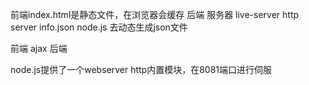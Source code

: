前端index.html是静态文件，在浏览器会缓存
后端 服务器 live-server http server
info.json node.js 去动态生成json文件

前端 ajax 后端

node.js提供了一个webserver
http内置模块，在8081端口进行伺服
